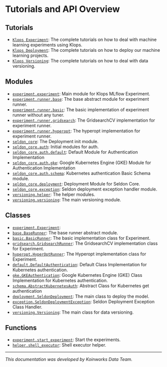 <!-- markdownlint-disable -->

# Tutorials and API Overview  

## Tutorials  
- [`Klops Experiment`](/docs/tutorial.experiment.md): The complete tutorials on how to deal with machine learning experiments using Klops.
- [`Klops Deployment`](/docs/tutorial.deployment.md): The complete tutorials on how to deploy our machine learning projects.
- [`Klops Versioning`](/docs/tutorial.versioning.md): The complete tutorials on how to deal with data versioning. 

## Modules  

- [`experiment.experiment`](./experiment.experiment.md#module-experimentexperiment):  Main module for Klops MLflow Experiment.
- [`experiment.runner.base`](./experiment.runner.base.md#module-experimentrunnerbase):  The base abstract module for experiment runner.
- [`experiment.runner.basic`](./experiment.runner.basic.md#module-experimentrunnerbasic):  The basic implementation of experiment runner without any tuner.
- [`experiment.runner.gridsearch`](./experiment.runner.gridsearch.md#module-experimentrunnergridsearch):  The GridsearchCV implementation for experiment runner. 
- [`experiment.runner.hyperopt`](./experiment.runner.hyperopt.md#module-experimentrunnerhyperopt):  The hyperopt implementation for experiment runner.
- [`seldon_core`](./seldon_core.md#module-seldon_core): The Deployment init module.
- [`seldon_core.auth`](./seldon_core.auth.md#module-seldon_coreauth): Initial modules for auth.
- [`seldon_core.auth.default`](./seldon_core.auth.default.md#module-seldon_coreauthdefault): Default Module for Authentication Implementation
- [`seldon_core.auth.gke`](./seldon_core.auth.gke.md#module-seldon_coreauthgke): Google Kubernetes Engine (GKE) Module for Authentication Implementation
- [`seldon_core.auth.schema`](./seldon_core.auth.schema.md#module-seldon_coreauthschema): Kubernetes authentication Basic Schema module.
- [`seldon_core.deployment`](./seldon_core.deployment.md#module-seldon_coredeployment): Deployment Module for Seldon Core.
- [`seldon_core.exception`](./seldon_core.exception.md#module-seldon_coreexception): Seldon deployment exception handler module.
- [`versioning.helper`](./versioning.helper.md#module-versioninghelper):  The helper modules.
- [`versioning.versioning`](./versioning.versioning.md#module-versioningversioning):  The main versioning module.

## Classes  

- [`experiment.Experiment`](./experiment.experiment.md#class-experiment): 
- [`base.BaseRunner`](./experiment.runner.base.md#class-baserunner):  The base runner abstract module.
- [`basic.BasicRunner`](./experiment.runner.basic.md#class-basicrunner):  The basic implementation class for Experiment.
- [`gridsearch.GridsearchRunner`](./experiment.runner.gridsearch.md#class-gridsearchrunner):  The GridsearchCV implementation class for Experiment.
- [`hyperopt.HyperOptRunner`](./experiment.runner.hyperopt.md#class-hyperoptrunner):  The Hyperopt implementation class for Experiment.
- [`default.DefaultAuthentication`](./seldon_core.auth.default.md#class-defaultauthentication): Default Class Implementation for Kubernetes authentication.
- [`gke.GKEAuthentication`](./seldon_core.auth.gke.md#class-gkeauthentication): Google Kubernetes Engine (GKE) Class Implementation for Kubernetes authentication.
- [`schema.AbstractKubernetesAuth`](./seldon_core.auth.schema.md#class-abstractkubernetesauth): Abstract Class for Kubernetes get authentication
- [`deployment.SeldonDeployment`](./seldon_core.deployment.md#class-seldondeployment):  The main class to deploy the model.
- [`exception.SeldonDeploymentException`](./seldon_core.exception.md#class-seldondeploymentexception): Seldon Deployment Exception Class Handler.
- [`versioning.Versioning`](./versioning.versioning.md#class-versioning):  The main class for data versioning.

## Functions  

- [`experiment.start_experiment`](./experiment.experiment.md#function-start_experiment):  Start the experiments.
- [`helper.shell_executor`](./versioning.helper.md#function-shell_executor):  Shell executor helper.


---

_This documentation was developed by Koinworks Data Team._
